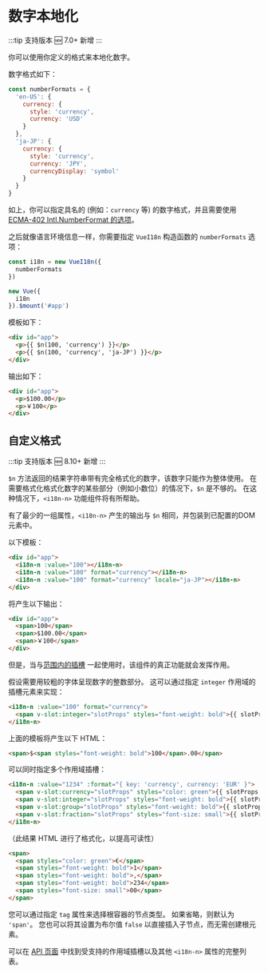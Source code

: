 # 数字本地化

:::tip 支持版本
:new: 7.0+ 新增
:::

你可以使用你定义的格式来本地化数字。

数字格式如下：

```js
const numberFormats = {
  'en-US': {
    currency: {
      style: 'currency',
      currency: 'USD'
    }
  },
  'ja-JP': {
    currency: {
      style: 'currency',
      currency: 'JPY',
      currencyDisplay: 'symbol'
    }
  }
}
```

如上，你可以指定具名的 (例如：`currency` 等) 的数字格式，并且需要使用 [ECMA-402 Intl.NumberFormat 的选项](https://developer.mozilla.org/en-US/docs/Web/JavaScript/Reference/Global_Objects/NumberFormat)。

之后就像语言环境信息一样，你需要指定 `VueI18n` 构造函数的 `numberFormats` 选项：

```js
const i18n = new VueI18n({
  numberFormats
})

new Vue({
  i18n
}).$mount('#app')
```

模板如下：

```html
<div id="app">
  <p>{{ $n(100, 'currency') }}</p>
  <p>{{ $n(100, 'currency', 'ja-JP') }}</p>
</div>
```


输出如下：

```html
<div id="app">
  <p>$100.00</p>
  <p>￥100</p>
</div>
```

## 自定义格式

:::tip 支持版本
:new: 8.10+ 新增
:::

`$n` 方法返回的结果字符串带有完全格式化的数字，该数字只能作为整体使用。 在需要格式化格式化数字的某些部分（例如小数位）的情况下，`$n` 是不够的。 在这种情况下，`<i18n-n>` 功能组件将有所帮助。

有了最少的一组属性，`<i18n-n>` 产生的输出与 `$n` 相同，并包装到已配置的DOM元素中。

以下模板：

```html
<div id="app">
  <i18n-n :value="100"></i18n-n>
  <i18n-n :value="100" format="currency"></i18n-n>
  <i18n-n :value="100" format="currency" locale="ja-JP"></i18n-n>
</div>
```

将产生以下输出：

```html
<div id="app">
  <span>100</span>
  <span>$100.00</span>
  <span>￥100</span>
</div>
```

但是，当与[范围内的插槽](https://vuejs.org/v2/guide/components-slots.html#Scoped-Slots) 一起使用时，该组件的真正功能就会发挥作用。

假设需要用较粗的字体呈现数字的整数部分。 这可以通过指定 `integer` 作用域的插槽元素来实现：

```html
<i18n-n :value="100" format="currency">
  <span v-slot:integer="slotProps" styles="font-weight: bold">{{ slotProps.integer }}</span>
</i18n-n>
```

上面的模板将产生以下 HTML：

```html
<span>$<span styles="font-weight: bold">100</span>.00</span>
```

可以同时指定多个作用域插槽：

```html
<i18n-n :value="1234" :format="{ key: 'currency', currency: 'EUR' }">
  <span v-slot:currency="slotProps" styles="color: green">{{ slotProps.currency }}</span>
  <span v-slot:integer="slotProps" styles="font-weight: bold">{{ slotProps.integer }}</span>
  <span v-slot:group="slotProps" styles="font-weight: bold">{{ slotProps.group }}</span>
  <span v-slot:fraction="slotProps" styles="font-size: small">{{ slotProps.fraction }}</span>
</i18n-n>
```

（此结果 HTML 进行了格式化，以提高可读性）

```html
<span>
  <span styles="color: green">€</span>
  <span styles="font-weight: bold">1</span>
  <span styles="font-weight: bold">,</span>
  <span styles="font-weight: bold">234</span>
  <span styles="font-size: small">00</span>
</span>
```

您可以通过指定 `tag` 属性来选择根容器的节点类型。 如果省略，则默认为 `'span'`。 您也可以将其设置为布尔值 `false` 以直接插入子节点，而无需创建根元素。

可以在 [API 页面](../api/readme.md#i18n-n-functional-component) 中找到受支持的作用域插槽以及其他 `<i18n-n>` 属性的完整列表。
